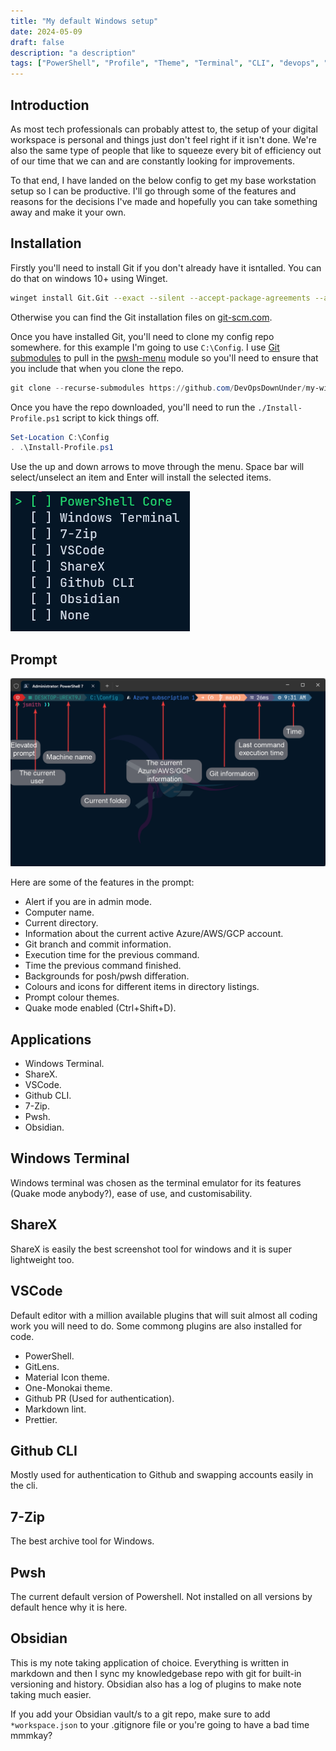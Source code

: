 ```yaml
---
title: "My default Windows setup"
date: 2024-05-09
draft: false
description: "a description"
tags: ["PowerShell", "Profile", "Theme", "Terminal", "CLI", "devops", "git"]
---
```


## Introduction

As most tech professionals can probably attest to, the setup of your digital workspace is personal and things just don't feel right if it isn't done. We're also the same type of people that like to squeeze every bit of efficiency out of our time that we can and are constantly looking for improvements.

To that end, I have landed on the below config to get my base workstation setup so I can be productive. I'll go through some of the features and reasons for the decisions I've made and hopefully you can take something away and make it your own.

## Installation

Firstly you'll need to install Git if you don't already have it isntalled. You can do that on windows 10+ using Winget.

```bash
winget install Git.Git --exact --silent --accept-package-agreements --accept-source-agreements
```

Otherwise you can find the Git installation files on [git-scm.com](https://git-scm.com/).

Once you have installed Git, you'll need to clone my config repo somewhere. for this example I'm going to use ```C:\Config```. I use [Git submodules](https://git-scm.com/docs/git-submodule) to pull in the [pwsh-menu](https://github.com/Sup3rlativ3/ps-menu) module so you'll need to ensure that you include that when you clone the repo.

```PowerShell
git clone --recurse-submodules https://github.com/DevOpsDownUnder/my-windows-config C:\Config
```

Once you have the repo downloaded, you'll need to run the ```./Install-Profile.ps1``` script to kick things off.

```PowerShell
Set-Location C:\Config
. .\Install-Profile.ps1
```

Use the up and down arrows to move through the menu. Space bar will select/unselect an item and Enter will install the selected items.

![Menu overview](Menu.png)

## Prompt

![Prompt overview](Overview.png)

Here are some of the features in the prompt:

* Alert if you are in admin mode.
* Computer name.
* Current directory.
* Information about the current active Azure/AWS/GCP account.
* Git branch and commit information.
* Execution time for the previous command.
* Time the previous command finished.
* Backgrounds for posh/pwsh differation.
* Colours and icons for different items in  directory listings.
* Prompt colour themes.
* Quake mode enabled (Ctrl+Shift+D).

## Applications

* Windows Terminal.
* ShareX.
* VSCode.
* Github CLI.
* 7-Zip.
* Pwsh.
* Obsidian.

## Windows Terminal

Windows terminal was chosen as the terminal emulator for its features (Quake mode anybody?), ease of use, and customisability.

## ShareX

ShareX is easily the best screenshot tool for windows and it is super lightweight too.

## VSCode

Default editor with a million available plugins that will suit almost all coding work you will need to do. Some commong plugins are also installed for code.

* PowerShell.
* GitLens.
* Material Icon theme.
* One-Monokai theme.
* Github PR (Used for authentication).
* Markdown lint.
* Prettier.

## Github CLI

Mostly used for authentication to Github and swapping accounts easily in the cli.

## 7-Zip

The best archive tool for Windows.

## Pwsh

The current default version of Powershell. Not installed on all versions by default hence why it is here.

## Obsidian

This is my note taking application of choice. Everything is written in markdown and then I sync my knowledgebase repo with git for built-in versioning and history. Obsidian also has a log of plugins to make note taking much easier.

If you add your Obsidian vault/s to a git repo, make sure to add ```*workspace.json``` to your .gitignore file or you're going to have a bad time mmmkay?